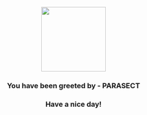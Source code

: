 <p align="center">
            <img src="https://raw.githubusercontent.com/PokeAPI/sprites/master/sprites/pokemon/47.png" width="150" height="150">
          </p>
          <h3 align="center">You have been greeted by - <b>PARASECT</b></h3>
          <h3 align="center">Have a nice day!</h3>
